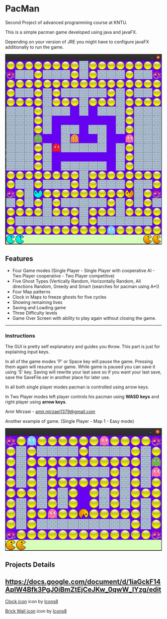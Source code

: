 # PacMan

Second Project of advanced programming course at KNTU.

This is a simple pacman game developed using java and javaFX.

Depending on your version of JRE you might have to configure javaFX additionally to run the game.

<img src="./README_Pics/Game_Running.png" alt="Game_Running" style="zoom:67%;" />

## Features

- Four Game modes (Single Player - Single Player with cooperative AI - Two Player cooperative - Two Player competitive)
- Five Ghost Types (Vertically Random, Horizontally Random, All directions Random, Greedy and Smart (searches for pacman using A*))
- Four Map patterns
- Clock in Maps to freeze ghosts for five cycles
- Showing remaining lives
- Saving and Loading game
- Three Difficulty levels
- Game Over Screen with ability to play again without closing the game.

------

### Instructions

The GUI is pretty self explanatory and guides you throw. This part is just for explaining input keys.

In all of the game modes 'P' or Space key will pause the game. Pressing them again will resume your game. While game is paused you can save it using 'S' key. Saving will rewrite your last save so if you want your last save, save the SaveFile.ser in another place for later use.

In all both single player modes pacman is controlled using arrow keys.

In Two Player modes left player controls his pacman using **WASD keys** and right player using **arrow keys**.



Amir Mirzaei - <amir.mirzaei1379@gmail.com>



Another example of game. (Single Player - Map 1 - Easy mode)

<img src="./README_Pics/Game_Running_2.png" alt="Game_Running_2" style="zoom:67%;" />

## Projects Details

https://docs.google.com/document/d/1iaGckF14AplW4Bfk3PgJ0iBmZtEjCeJKw_0qwW_lYzg/edit
-------------------------------------------------------------------------------------------------------------------------
<a target="_blank" href="/icons/set/clock">Clock icon</a> icon by <a target="_blank" href="https://icons8.com">Icons8</a>

<a target="_blank" href="/icons/set/brick-wall">Brick Wall icon</a> icon by <a target="_blank" href="https://icons8.com">Icons8</a>
